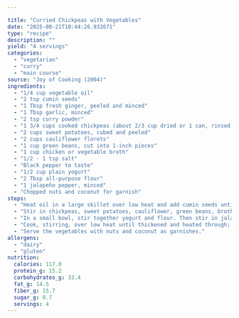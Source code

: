 ```yaml
---

title: "Curried Chickpeas with Vegetables"
date: "2025-08-21T10:44:26.932671"
type: "recipe"
description: ""
yield: "4 servings"
categories:
  - "vegetarian"
  - "curry"
  - "main course"
source: "Joy of Cooking (2004)"
ingredients:
  - "1/4 cup vegetable oil"
  - "2 tsp cumin seeds"
  - "1 Tbsp fresh ginger, peeled and minced"
  - "1 Tbsp garlic, minced"
  - "2 tsp curry powder"
  - "1 3/4 cups cooked chickpeas (about 2/3 cup dried or 1 can, rinsed and drained)"
  - "2 cups sweet potatoes, cubed and peeled"
  - "2 cups cauliflower florets"
  - "1 cup green beans, cut into 1-inch pieces"
  - "1 cup chicken or vegetable broth"
  - "1/2 - 1 tsp salt"
  - "Black pepper to taste"
  - "1/2 cup plain yogurt"
  - "2 Tbsp all-purpose flour"
  - "1 jalapeño pepper, minced"
  - "Chopped nuts and coconut for garnish"
steps:
  - "Heat oil in a large skillet over low heat and add cumin seeds until sizzling. Add ginger and garlic, cooking and stirring for 1 minute; do not brown. Stir in curry powder and cook for 1 minute."
  - "Stir in chickpeas, sweet potatoes, cauliflower, green beans, broth, salt and pepper. Cover and cook over medium heat until vegetables are tender, about 10 minutes."
  - "In a small bowl, stir together yogurt and flour. Then stir in jalapeño pepper, and add mixture to the vegetables."
  - "Cook, stirring, over low heat until thickened and heated through; do not boil."
  - "Serve the vegetables with nuts and coconut as garnishes."
allergens: 
  - "dairy"
  - "gluten"
nutrition:
  calories: 117.0
  protein_g: 15.2
  carbohydrates_g: 33.4
  fat_g: 14.5
  fiber_g: 15.7
  sugar_g: 0.7
  servings: 4
---
```

